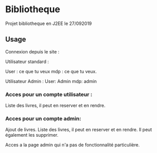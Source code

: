 # Bibliotheque

Projet bibliotheque en J2EE le 27/092019


## Usage

Connexion depuis le site : 


Utilisateur standard : 

User : ce que tu veux 
mdp : ce que tu veux. 

Utilisateur Admin : 
User: Admin
mdp: admin

### Acces pour un compte utilisateur : 

Liste des livres, il peut en reserver et en rendre.

### Acces pour un compte admin: 

Ajout de livres.
Liste des livres, il peut en reserver et en rendre. 
Il peut également les supprimer.

Acces a la page admin qui n'a pas de fonctionnalité particulière. 
